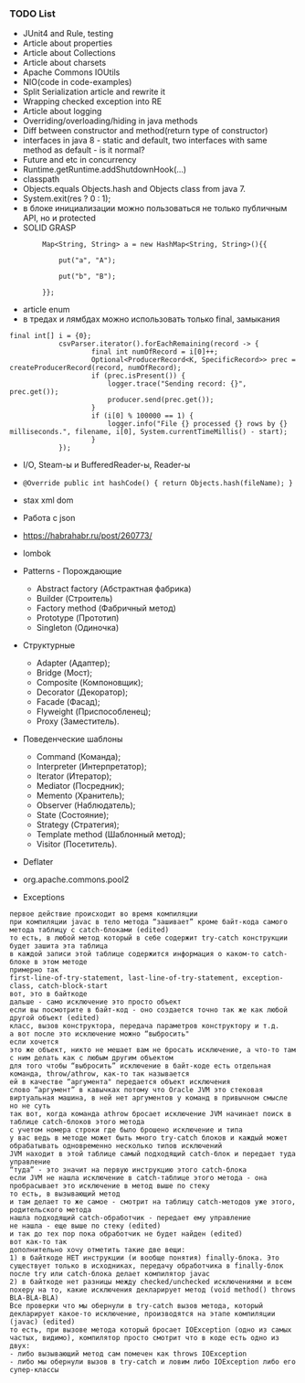 ### TODO List
* JUnit4 and Rule, testing
* Article about properties
* Article about Collections
* Article about charsets
* Apache Commons IOUtils
* NIO(code in code-examples)
* Split Serialization article and rewrite it
* Wrapping checked exception into RE
* Article about logging
* Overriding/overloading/hiding in java methods
* Diff between constructor and method(return type of constructor)
* interfaces in java 8 - static and default, two interfaces with same method as default - is it normal?
* Future and etc in concurrency
* Runtime.getRuntime.addShutdownHook(...)
* classpath
* Objects.equals Objects.hash and Objects class from java 7.
* System.exit(res ? 0 : 1);
* в блоке инициализации можно пользоваться не только публичным API, но и protected
* SOLID GRASP
```
        Map<String, String> a = new HashMap<String, String>(){{

            put("a", "A");

            put("b", "B");

        }};
```
* article enum
* в тредах и лямбдах можно использовать только final, замыкания
```
final int[] i = {0};
            csvParser.iterator().forEachRemaining(record -> {
                    final int numOfRecord = i[0]++;
                    Optional<ProducerRecord<K, SpecificRecord>> prec = createProducerRecord(record, numOfRecord);
                    if (prec.isPresent()) {
                        logger.trace("Sending record: {}", prec.get());
                        producer.send(prec.get());
                    }
                    if (i[0] % 100000 == 1) {
                        logger.info("File {} processed {} rows by {} milliseconds.", filename, i[0], System.currentTimeMillis() - start);
                    }
            });
```
* I/O, Steam-ы и BufferedReader-ы, Reader-ы
* `@Override
           public int hashCode() {
               return Objects.hash(fileName);
           }`

* stax xml dom
* Работа с json
* https://habrahabr.ru/post/260773/
* lombok
* Patterns - Порождающие
  * Abstract factory (Абстрактная фабрика)
  * Builder (Строитель)
  * Factory method (Фабричный метод)
  * Prototype (Прототип)
  * Singleton (Одиночка)
* Структурные
  * Adapter (Адаптер);
  * Bridge (Мост);
  * Composite (Компоновщик);
  * Decorator (Декоратор);
  * Facade (Фасад);
  * Flyweight (Приспособленец);
  * Proxy (Заместитель).
* Поведенческие шаблоны
  * Command (Команда);
  * Interpreter (Интерпретатор);
  * Iterator (Итератор);
  * Mediator (Посредник);
  * Memento (Хранитель);
  * Observer (Наблюдатель);
  * State (Состояние);
  * Strategy (Стратегия);
  * Template method (Шаблонный метод);
  * Visitor (Посетитель).
* Deflater
* org.apache.commons.pool2
* Exceptions
```
первое действие происходит во время компиляции
при компиляции javac в тело метода “зашивает” кроме байт-кода самого метода таблицу с catch-блоками (edited)
то есть, в любой метод который в себе содержит try-catch конструкции будет зашита эта таблица
в каждой записи этой таблице содержится информация о каком-то catch-блоке в этом методе
примерно так
first-line-of-try-statement, last-line-of-try-statement, exception-class, catch-block-start
вот, это в байткоде
дальше - само исключение это просто объект
если вы посмотрите в байт-код - оно создается точно так же как любой другой объект (edited)
класс, вызов конструктора, передача параметров конструктору и т.д.
а вот после это исключение можно “выбросить"
если хочется
это же объект, никто не мешает вам не бросать исключение, а что-то там с ним делать как с любым другим объектом
для того чтобы “выбросить” исключение в байт-коде есть отдельная команда, throw/athrow, как-то так называется
ей в качестве “аргумента" передается объект исключения
слово “аргумент” в кавычках потому что Oracle JVM это стековая виртуальная машина, в ней нет аргументов у команд в привычном смысле
но не суть
так вот, когда команда athrow бросает исключение JVM начинает поиск в таблице catch-блоков этого метода
с учетом номера строки где было брошено исключение и типа
у вас ведь в методе может быть много try-catch блоков и каждый может обрабатывать одновременно несколько типов исключений
JVM находит в этой таблице самый подходящий catch-блок и передает туда управление
“туда” - это значит на первую инструкцию этого catch-блока
если JVM не нашла исключение в catch-таблице этого метода - она пробрасывает это исключение в метод выше по стеку
то есть, в вызывающий метод
и там делает то же самое - смотрит на таблицу catch-методов уже этого, родительского метода
нашла подходящий catch-обработчик - передает ему управление
не нашла - еще выше по стеку (edited)
и так до тех пор пока обработчик не будет найден (edited)
вот как-то так
дополнительно хочу отметить такие две вещи:
1) в байткоде НЕТ инструкции (и вообще понятия) finally-блока. Это существует только в исходниках, передачу обработчика в finally-блок после try или catch-блока делает компилятор javac
2) в байткоде нет разницы между checked/unchecked исключениями и всем похеру на то, какие исключения декларирует метод (void method() throws BLA-BLA-BLA)
Все проверки что мы обернули в try-catch вызов метода, который декларирует какое-то исключение, производятся на этапе компиляции (javac) (edited)
то есть, при вызове метода который бросает IOException (одно из самых частых, видимо), компилятор просто смотрит что в коде есть одно из двух:
- либо вызывающий метод сам помечен как throws IOException
- либо мы обернули вызов в try-catch и ловим либо IOException либо его супер-классы
```
